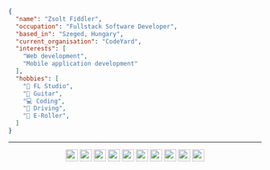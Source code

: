 ```json
{
  "name": "Zsolt Fiddler",
  "occupation": "Fullstack Software Developer",
  "based_in": "Szeged, Hungary",
  "current_organisation": "CodeYard",
  "interests": [
    "Web development",
    "Mobile application development"
  ],
  "hobbies": [
    "🎵 FL Studio",
    "🎸 Guitar",
    "💻 Coding",
    "🚗 Driving",
    "🛴 E-Roller",
  ]
}
```
---
<p align="center">
  <img src="https://cdn.jsdelivr.net/gh/devicons/devicon/icons/javascript/javascript-original.svg" width="24px" height="24px" />
<!--   <img src="https://cdn.jsdelivr.net/gh/devicons/devicon/icons/typescript/typescript-original.svg"  width="24px" height="24px" /> -->
<!--   <img src="https://cdn.jsdelivr.net/gh/devicons/devicon/icons/flutter/flutter-original.svg"  width="24px" height="24px" /> -->
  <img src="https://cdn.jsdelivr.net/gh/devicons/devicon/icons/nodejs/nodejs-original.svg"  width="24px" height="24px" />
  <img src="https://cdn.jsdelivr.net/gh/devicons/devicon/icons/react/react-original.svg"  width="24px" height="24px" />
<!--   <img src="https://cdn.jsdelivr.net/gh/devicons/devicon/icons/electron/electron-original.svg"  width="24px" height="24px" /> -->
<!--   <img src="https://cdn.jsdelivr.net/gh/devicons/devicon/icons/figma/figma-original.svg"  width="24px" height="24px" /> -->
  <img src="https://cdn.jsdelivr.net/gh/devicons/devicon/icons/mongodb/mongodb-original.svg"  width="24px" height="24px" />
<!--   <img src="https://cdn.jsdelivr.net/gh/devicons/devicon/icons/amazonwebservices/amazonwebservices-original-wordmark.svg"  width="24px" height="24px" /> -->
  <img src="https://cdn.jsdelivr.net/gh/devicons/devicon/icons/firebase/firebase-plain.svg"  width="24px" height="24px" />
<!--   <img src="https://cdn.jsdelivr.net/gh/devicons/devicon/icons/dart/dart-original.svg"  width="24px" height="24px" /> -->
  <img src="https://cdn.jsdelivr.net/gh/devicons/devicon/icons/mysql/mysql-original.svg"  width="24px" height="24px" />
<!--   <img src="https://cdn.jsdelivr.net/gh/devicons/devicon/icons/postgresql/postgresql-original.svg"  width="24px" height="24px" /> -->
  <img src="https://cdn.jsdelivr.net/gh/devicons/devicon/icons/vscode/vscode-original.svg"  width="24px" height="24px" />
  <img src="https://cdn.jsdelivr.net/gh/devicons/devicon/icons/bash/bash-original.svg"  width="24px" height="24px" />
<!--   <img src="https://cdn.jsdelivr.net/gh/devicons/devicon/icons/babel/babel-original.svg"  width="24px" height="24px" /> -->
  <img src="https://cdn.jsdelivr.net/gh/devicons/devicon/icons/bootstrap/bootstrap-original.svg"  width="24px" height="24px" />
  <img src="https://cdn.jsdelivr.net/gh/devicons/devicon/icons/docker/docker-original.svg"  width="24px" height="24px" />       
</p>
